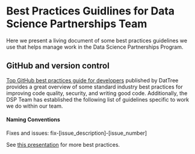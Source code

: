 # Best Practices Guidlines for Data Science Partnerships Team

Here we present a living document of some best practices guidelines we use that helps manage work in the Data Science Partnerships Program.     

## GitHub and version control

[Top GitHub best practices guide for developers](https://www.datree.io/resources/github-best-practices) published by DatTree provides a great overview of some standard industry best practices for improving code quality, security, and writing good code.   Additionally, the DSP Team has established the following list of guidelines specific to work we do within our team.

#### Naming Conventions

Fixes and issues: fix-[issue_description]-[issue_number]

See [this presentation](http://www2.stat.duke.edu/~rcs46/lectures_2015/01-markdown-git/slides/naming-slides/naming-slides.pdf) for more best practices.

